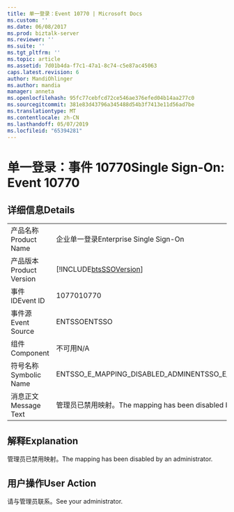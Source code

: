 ```yaml
---
title: 单一登录：Event 10770 | Microsoft Docs
ms.custom: ''
ms.date: 06/08/2017
ms.prod: biztalk-server
ms.reviewer: ''
ms.suite: ''
ms.tgt_pltfrm: ''
ms.topic: article
ms.assetid: 7d01b4da-f7c1-47a1-8c74-c5e87ac45063
caps.latest.revision: 6
author: MandiOhlinger
ms.author: mandia
manager: anneta
ms.openlocfilehash: 95fc77cebfcd72ce546ae376efed04b14aa277c0
ms.sourcegitcommit: 381e83d43796a345488d54b3f7413e11d56ad7be
ms.translationtype: MT
ms.contentlocale: zh-CN
ms.lasthandoff: 05/07/2019
ms.locfileid: "65394281"
---
```

# <a name="single-sign-on-event-10770"></a><span data-ttu-id="46001-102">单一登录：事件 10770</span><span class="sxs-lookup"><span data-stu-id="46001-102">Single Sign-On: Event 10770</span></span>
## <a name="details"></a><span data-ttu-id="46001-103">详细信息</span><span class="sxs-lookup"><span data-stu-id="46001-103">Details</span></span>  
  
|                 |                                                            |
|-----------------|------------------------------------------------------------|
|  <span data-ttu-id="46001-104">产品名称</span><span class="sxs-lookup"><span data-stu-id="46001-104">Product Name</span></span>   |                 <span data-ttu-id="46001-105">企业单一登录</span><span class="sxs-lookup"><span data-stu-id="46001-105">Enterprise Single Sign-On</span></span>                  |
| <span data-ttu-id="46001-106">产品版本</span><span class="sxs-lookup"><span data-stu-id="46001-106">Product Version</span></span> | [!INCLUDE[btsSSOVersion](../includes/btsssoversion-md.md)] |
|    <span data-ttu-id="46001-107">事件 ID</span><span class="sxs-lookup"><span data-stu-id="46001-107">Event ID</span></span>     |                           <span data-ttu-id="46001-108">10770</span><span class="sxs-lookup"><span data-stu-id="46001-108">10770</span></span>                            |
|  <span data-ttu-id="46001-109">事件源</span><span class="sxs-lookup"><span data-stu-id="46001-109">Event Source</span></span>   |                           <span data-ttu-id="46001-110">ENTSSO</span><span class="sxs-lookup"><span data-stu-id="46001-110">ENTSSO</span></span>                           |
|    <span data-ttu-id="46001-111">组件</span><span class="sxs-lookup"><span data-stu-id="46001-111">Component</span></span>    |                            <span data-ttu-id="46001-112">不可用</span><span class="sxs-lookup"><span data-stu-id="46001-112">N/A</span></span>                             |
|  <span data-ttu-id="46001-113">符号名称</span><span class="sxs-lookup"><span data-stu-id="46001-113">Symbolic Name</span></span>  |              <span data-ttu-id="46001-114">ENTSSO_E_MAPPING_DISABLED_ADMIN</span><span class="sxs-lookup"><span data-stu-id="46001-114">ENTSSO_E_MAPPING_DISABLED_ADMIN</span></span>               |
|  <span data-ttu-id="46001-115">消息正文</span><span class="sxs-lookup"><span data-stu-id="46001-115">Message Text</span></span>   |     <span data-ttu-id="46001-116">管理员已禁用映射。</span><span class="sxs-lookup"><span data-stu-id="46001-116">The mapping has been disabled by an administrator.</span></span>     |
  
## <a name="explanation"></a><span data-ttu-id="46001-117">解释</span><span class="sxs-lookup"><span data-stu-id="46001-117">Explanation</span></span>  
 <span data-ttu-id="46001-118">管理员已禁用映射。</span><span class="sxs-lookup"><span data-stu-id="46001-118">The mapping has been disabled by an administrator.</span></span>  
  
## <a name="user-action"></a><span data-ttu-id="46001-119">用户操作</span><span class="sxs-lookup"><span data-stu-id="46001-119">User Action</span></span>  
 <span data-ttu-id="46001-120">请与管理员联系。</span><span class="sxs-lookup"><span data-stu-id="46001-120">See your administrator.</span></span>